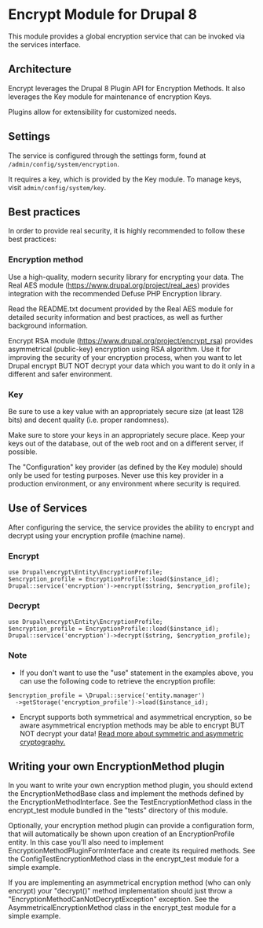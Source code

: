 # Encrypt Module for Drupal 8

This module provides a global encryption service that can be invoked via the 
services interface.

## Architecture

Encrypt leverages the Drupal 8 Plugin API for Encryption Methods. It also 
leverages the Key module for maintenance of encryption Keys. 

Plugins allow for extensibility for customized needs. 

## Settings

The service is configured through the settings form, found at 
`/admin/config/system/encryption`.

It requires a key, which is provided by the Key module. To manage keys, visit 
`admin/config/system/key`.

## Best practices

In order to provide real security, it is highly recommended to follow these 
best practices:

### Encryption method

Use a high-quality, modern security library for encrypting your data.
The Real AES module (https://www.drupal.org/project/real_aes) provides 
integration with the recommended Defuse PHP Encryption library.

Read the README.txt document provided by the Real AES module for detailed 
security information and best practices, as well as further background 
information.

Encrypt RSA module (https://www.drupal.org/project/encrypt_rsa) provides
asymmetrical (public-key) encryption using RSA algorithm. Use it for improving
the security of your encryption process, when you want to let Drupal encrypt
BUT NOT decrypt your data which you want to do it only in a different and safer
environment.

### Key

Be sure to use a key value with an appropriately secure size (at least 128 bits)
and decent quality (i.e. proper randomness).

Make sure to store your keys in an appropriately secure place. Keep your keys
out of the database, out of the web root and on a different server, if possible.

The "Configuration" key provider (as defined by the Key module) should only be
used for testing purposes. Never use this key provider in a production 
environment, or any environment where security is required. 


## Use of Services

After configuring the service, the service provides the ability to encrypt and 
decrypt using your encryption profile (machine name).

### Encrypt
```
use Drupal\encrypt\Entity\EncryptionProfile;
$encryption_profile = EncryptionProfile::load($instance_id);
Drupal::service('encryption')->encrypt($string, $encryption_profile);
```

### Decrypt
```
use Drupal\encrypt\Entity\EncryptionProfile;
$encryption_profile = EncryptionProfile::load($instance_id);
Drupal::service('encryption')->decrypt($string, $encryption_profile);
```

### Note
- If you don't want to use the "use" statement in the examples above, you can
use the following code to retrieve the encryption profile:

```
$encryption_profile = \Drupal::service('entity.manager')
  ->getStorage('encryption_profile')->load($instance_id);
```

- Encrypt supports both symmetrical and asymmetrical encryption, so be aware
asymmetrical encryption methods may be able to encrypt BUT NOT decrypt your
data! [Read more about symmetric and asymmetric cryptography.](https://en.wikipedia.org/wiki/Cryptographic#Modern_cryptography)

## Writing your own EncryptionMethod plugin

In you want to write your own encryption method plugin, you should extend the
EncryptionMethodBase class and implement the methods defined by the 
EncryptionMethodInterface. See the TestEncryptionMethod class in the 
encrypt_test module bundled in the "tests" directory of this module.

Optionally, your encryption method plugin can provide a configuration form, that
will automatically be shown upon creation of an EncryptionProfile entity.
In this case you'll also need to implement EncryptionMethodPluginFormInterface
and create its required methods. See the ConfigTestEncryptionMethod class in the
encrypt_test module for a simple example.

If you are implementing an asymmetrical encryption method (who can only encrypt)
your "decrypt()" method implementation should just throw a
"EncryptionMethodCanNotDecryptException" exception. See the
AsymmetricalEncryptionMethod class in the encrypt_test module for a simple
example.
